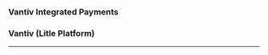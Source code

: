 ### Vantiv Integrated Payments
### Vantiv (Litle Platform)
---




######







```
```

```
```

```
```


